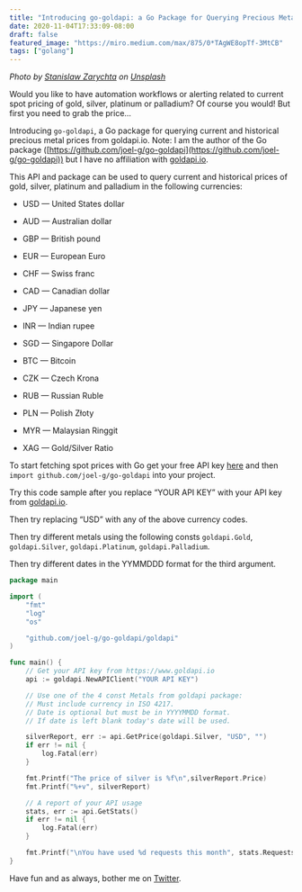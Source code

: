 ```yaml
---
title: "Introducing go-goldapi: a Go Package for Querying Precious Metal Prices"
date: 2020-11-04T17:33:09-08:00
draft: false
featured_image: "https://miro.medium.com/max/875/0*TAgWE8opTf-3MtCB"
tags: ["golang"]
---
```

_Photo by [Stanislaw Zarychta](https://unsplash.com/@stahooo) on [Unsplash](https://unsplash.com/)_

Would you like to have automation workflows or alerting related to current spot pricing of gold, silver, platinum or palladium? Of course you would! But first you need to grab the price…

Introducing `go-goldapi`, a Go package for querying current and historical precious metal prices from goldapi.io. Note: I am the author of the Go package ([https://github.com/joel-g/go-goldapi](https://github.com/joel-g/go-goldapi)) but I have no affiliation with [goldapi.io](https://www.goldapi.io).

This API and package can be used to query current and historical prices of gold, silver, platinum and palladium in the following currencies:

* USD — United States dollar

* AUD — Australian dollar

* GBP — British pound

* EUR — European Euro

* CHF — Swiss franc

* CAD — Canadian dollar

* JPY — Japanese yen

* INR — Indian rupee

* SGD — Singapore Dollar

* BTC — Bitcoin

* CZK — Czech Krona

* RUB — Russian Ruble

* PLN — Polish Złoty

* MYR — Malaysian Ringgit

* XAG — Gold/Silver Ratio

To start fetching spot prices with Go get your free API key [here](https://www.goldapi.io/) and then `import github.com/joel-g/go-goldapi` into your project.

Try this code sample after you replace “YOUR API KEY” with your API key from [goldapi.io](https://www.goldapi.io).

Then try replacing “USD” with any of the above currency codes.

Then try different metals using the following consts `goldapi.Gold`, `goldapi.Silver`, `goldapi.Platinum`, `goldapi.Palladium`.

Then try different dates in the YYMMDDD format for the third argument.

```go
package main

import (
	"fmt"
	"log"
	"os"

	"github.com/joel-g/go-goldapi/goldapi"
)

func main() {
	// Get your API key from https://www.goldapi.io
	api := goldapi.NewAPIClient("YOUR API KEY")

	// Use one of the 4 const Metals from goldapi package:
	// Must include currency in ISO 4217.
	// Date is optional but must be in YYYYMMDD format.
	// If date is left blank today's date will be used.

	silverReport, err := api.GetPrice(goldapi.Silver, "USD", "")
	if err != nil {
		log.Fatal(err)
	}

	fmt.Printf("The price of silver is %f\n",silverReport.Price)
	fmt.Printf("%+v", silverReport)

	// A report of your API usage
	stats, err := api.GetStats()
	if err != nil {
		log.Fatal(err)
	}

	fmt.Printf("\nYou have used %d requests this month", stats.RequestsMonth)
}
```

Have fun and as always, bother me on [Twitter](https://twitter.com/joelgu3rra).
